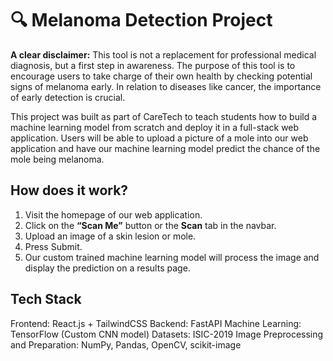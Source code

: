 # 🔍 Melanoma Detection Project
**A clear disclaimer:** This tool is not a replacement for professional medical diagnosis, but a first step in awareness.
The purpose of this tool is to encourage users to take charge of their own health by checking potential signs of melanoma early.
In relation to diseases like cancer, the importance of early detection is crucial.

This project was built as part of CareTech to teach students how to build a machine learning model from scratch and deploy it in a full-stack web application. 
Users will be able to upload a picture of a mole into our web application and have our 
machine learning model predict the chance of the mole being melanoma.

## How does it work?
1. Visit the homepage of our web application.
2. Click on the **“Scan Me”** button or the **Scan** tab in the navbar.
3. Upload an image of a skin lesion or mole.
4. Press Submit.
5. Our custom trained machine learning model will process the image and display the prediction on a results page.

## Tech Stack
Frontend: React.js + TailwindCSS
Backend: FastAPI
Machine Learning: TensorFlow (Custom CNN model)
Datasets: ISIC-2019 
Image Preprocessing and Preparation: NumPy, Pandas, OpenCV, scikit-image


